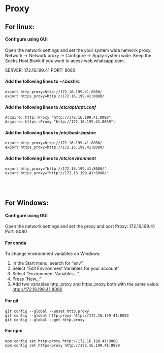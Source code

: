 # Proxy

## For linux:
#### Configure using GUI

Open the network settings and set the your system wide network proxy.
Network -> Network proxy -> Configure -> Apply system wide.
Keep the Socks Host Blank if you want to acess web.whatsapp.com.

SERVER: 172.16.199.41
PORT: 8080

#### Add the following lines to _~/.bashrc_

```
export http_proxy=http://172.16.199.41:8080/ 
export https_proxy=http://172.16.199.41:8080/ 
```

#### Add the following lines to _/etc/apt/apt.conf_

```
Acquire::http::Proxy "http://172.16.199.41:8080"; 
Acquire::https::Proxy "http://172.16.199.41:8080"; 
```

#### Add the following lines to _/etc/bash.bashrc_

```
export http_proxy=http://172.16.199.41:8080/ 
export https_proxy=http://172.16.199.41:8080/ 
```

#### Add the following lines to _/etc/environment_

```
export http_proxy="http://172.16.199.41:8080/"
export https_proxy="http://172.16.199.41:8080/"
```
<br><br>
## For Windows:
#### Configure using GUI
Open the network settings and set the proxy and port
Proxy: 172.16.199.41
Port: 8080

#### For conda
To change environment variables on Windows:
1. In the Start menu, search for “env”.
2. Select “Edit Environment Variables for your account”
3. Select “Environment Variables…”
4. Press “New…”
5. Add two variables http_proxy and https_proxy both with the same value: http://172.16.199.41:8080

#### For git
```
git config --global --unset http.proxy
git config --global http.proxy http://172.16.199.41:8080
git config --global --get http.proxy
```

#### For npm
```
npm config set http-proxy http://172.16.199.41:8080
npm config set https-proxy http://172.16.199.41:8080
```
